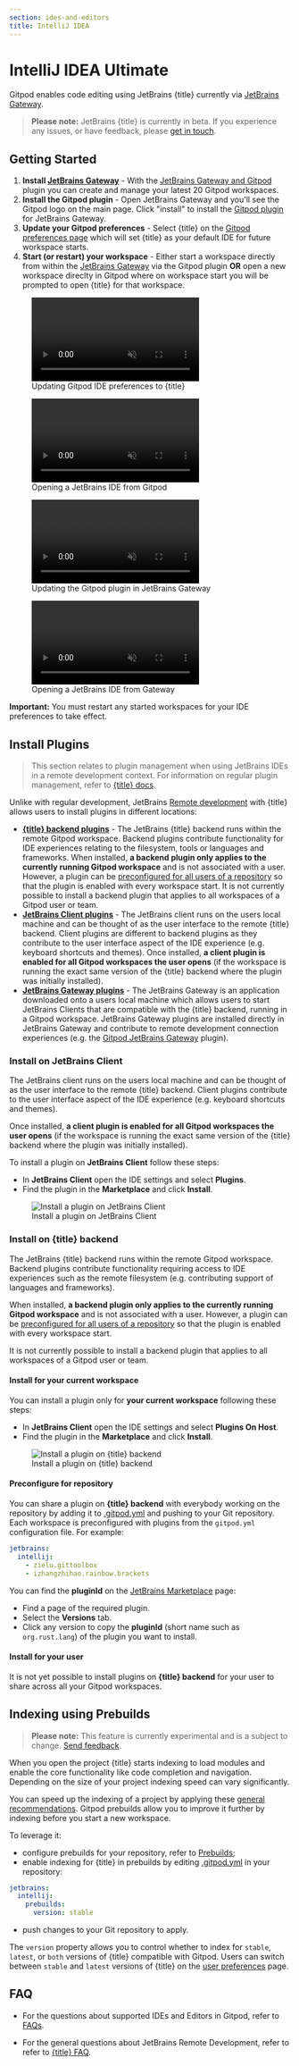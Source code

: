 ```yaml
---
section: ides-and-editors
title: IntelliJ IDEA
---
```


<!--
  This document is auto generated from generators/ide/jb-product.md
  Edit this file instead and run `yarn generate:jb`to apply.
-->

<script context="module">
  export const prerender = true;
</script>

# IntelliJ IDEA Ultimate

Gitpod enables code editing using JetBrains {title} currently via [JetBrains Gateway](jetbrains-gateway).

> **Please note:** JetBrains {title} is currently in beta. If you experience any issues, or have feedback, please [get in touch](/contact/support).

## Getting Started

1. **Install [JetBrains Gateway](https://www.jetbrains.com/help/idea/remote-development-a.html#gateway)** - With the [JetBrains Gateway and Gitpod](jetbrains-gateway) plugin you can create and manage your latest 20 Gitpod workspaces.
2. **Install the Gitpod plugin** - Open JetBrains Gateway and you'll see the Gitpod logo on the main page. Click "install" to install the [Gitpod plugin](https://plugins.jetbrains.com/plugin/18438-gitpod-gateway) for JetBrains Gateway.
3. **Update your Gitpod preferences** - Select {title} on the [Gitpod preferences page](https://gitpod.io/preferences) which will set {title} as your default IDE for future workspace starts.
4. **Start (or restart) your workspace** - Either start a workspace directly from within the [JetBrains Gateway](jetbrains-gateway) via the Gitpod plugin **OR** open a new workspace direclty in Gitpod where on workspace start you will be prompted to open {title} for that workspace.

<figure>
<video playsinline autoplay no-controls loop muted class="shadow-medium w-full rounded-xl max-w-3xl mt-x-small" alt="Updating Gitpod IDE preferences to {title}" src="/images/editors/select-jetbrains-ide.mp4"></video>
    <figcaption>Updating Gitpod IDE preferences to {title}</figcaption>
</figure>

<figure>
<video playsinline autoplay no-controls loop muted class="shadow-medium w-full rounded-xl max-w-3xl mt-x-small" alt="Opening a JetBrains IDE from Gitpod" src="/images/editors/opening-the-thin-jetbrains-client.mp4"></video>
    <figcaption>Opening a JetBrains IDE from Gitpod</figcaption>
</figure>

<figure>
<video playsinline autoplay no-controls loop muted  class="shadow-medium w-full rounded-xl max-w-3xl mt-x-small" alt="Updating the Gitpod plugin in JetBrains Gateway" src="/images/editors/update-jetbrains-gateway-settings.mp4"></video>
    <figcaption>Updating the Gitpod plugin in JetBrains Gateway</figcaption>
</figure>

<figure>
<video playsinline autoplay no-controls loop muted class="shadow-medium w-full rounded-xl max-w-3xl mt-x-small" alt="Opening a JetBrains IDE from Gateway" src="/images/editors/open-from-jetbrains-gateway.mp4"></video>
    <figcaption>Opening a JetBrains IDE from Gateway</figcaption>
</figure>

**Important:** You must restart any started workspaces for your IDE preferences to take effect.

## Install Plugins

> This section relates to plugin management when using JetBrains IDEs in a remote development context. For information on regular plugin management, refer to <a href="https://www.jetbrains.com/help/idea/managing-plugins.html" target="_blank">{title} docs</a>.

Unlike with regular development, JetBrains [Remote development](https://www.jetbrains.com/help/idea/remote-development-overview.html#defs) with {title} allows users to install plugins in different locations:

- [**{title} backend plugins**](#install-on-title-backend) - The JetBrains {title} backend runs within the remote Gitpod workspace. Backend plugins contribute functionality for IDE experiences relating to the filesystem, tools or languages and frameworks. When installed, **a backend plugin only applies to the currently running Gitpod workspace** and is not associated with a user. However, a plugin can be [preconfigured for all users of a repository](#preconfigure-for-repository) so that the plugin is enabled with every workspace start. It is not currently possible to install a backend plugin that applies to all workspaces of a Gitpod user or team.
- [**JetBrains Client plugins**](#install-on-jetbrains-client) - The JetBrains client runs on the users local machine and can be thought of as the user interface to the remote {title} backend. Client plugins are different to backend plugins as they contribute to the user interface aspect of the IDE experience (e.g. keyboard shortcuts and themes). Once installed, **a client plugin is enabled for all Gitpod workspaces the user opens** (if the workspace is running the exact same version of the {title} backend where the plugin was initially installed).
- [**JetBrains Gateway plugins**](/docs/ides-and-editors/jetbrains-gateway#getting-started) - The JetBrains Gateway is an application downloaded onto a users local machine which allows users to start JetBrains Clients that are compatible with the {title} backend, running in a Gitpod workspace. JetBrains Gateway plugins are installed directly in JetBrains Gateway and contribute to remote development connection experiences (e.g. the [Gitpod JetBrains Gateway](https://plugins.jetbrains.com/plugin/18438-gitpod-gateway) plugin).

### Install on JetBrains Client

The JetBrains client runs on the users local machine and can be thought of as the user interface to the remote {title} backend. Client plugins contribute to the user interface aspect of the IDE experience (e.g. keyboard shortcuts and themes).

Once installed, **a client plugin is enabled for all Gitpod workspaces the user opens** (if the workspace is running the exact same version of the {title} backend where the plugin was initially installed).

To install a plugin on **JetBrains Client** follow these steps:

- In **JetBrains Client** open the IDE settings and select **Plugins**.
- Find the plugin in the **Marketplace** and click **Install**.

<figure>
<img class="shadow-medium w-full rounded-xl max-w-3xl mt-x-small" alt="Install a plugin on JetBrains Client" src="/images/editors/install-local-jb-plugin.png">
    <figcaption>Install a plugin on JetBrains Client</figcaption>
</figure>

### Install on {title} backend

The JetBrains {title} backend runs within the remote Gitpod workspace. Backend plugins contribute functionality requiring access to IDE experiences such as the remote filesystem (e.g. contributing support of languages and frameworks).

When installed, **a backend plugin only applies to the currently running Gitpod workspace** and is not associated with a user. However, a plugin can be [preconfigured for all users of a repository](#preconfigure-for-repository) so that the plugin is enabled with every workspace start.

It is not currently possible to install a backend plugin that applies to all workspaces of a Gitpod user or team.

#### Install for your current workspace

You can install a plugin only for **your current workspace** following these steps:

- In **JetBrains Client** open the IDE settings and select **Plugins On Host**.
- Find the plugin in the **Marketplace** and click **Install**.

<figure>
<img class="shadow-medium w-full rounded-xl max-w-3xl mt-x-small" alt="Install a plugin on {title} backend" src="/images/editors/install-remote-jb-plugin.png">
    <figcaption>Install a plugin on {title} backend</figcaption>
</figure>

#### Preconfigure for repository

You can share a plugin on **{title} backend** with everybody working on the repository by adding it to [.gitpod.yml](/docs/config-gitpod-file) and pushing to your Git repository.
Each workspace is preconfigured with plugins from the `gitpod.yml` configuration file. For example:

```yaml
jetbrains:
  intellij:
    - zielu.gittoolbox
    - izhangzhihao.rainbow.brackets
```

You can find the **pluginId** on the [JetBrains Marketplace](https://plugins.jetbrains.com) page:

- Find a page of the required plugin.
- Select the **Versions** tab.
- Click any version to copy the **pluginId** (short name such as `org.rust.lang`) of the plugin you want to install.

#### Install for your user

It is not yet possible to install plugins on **{title} backend** for your user to share across all your Gitpod workspaces.

## Indexing using Prebuilds

> **Please note:** This feature is currently experimental and is a subject to change. [Send feedback](https://github.com/gitpod-io/gitpod/issues/6740).

When you open the project {title} starts indexing to load modules and
enable the core functionality like code completion and navigation.
Depending on the size of your project indexing speed can vary significantly.

You can speed up the indexing of a project by applying these [general recommendations](https://www.jetbrains.com/help/go/indexing.html).
Gitpod prebuilds allow you to improve it further by indexing before you start a new workspace.

To leverage it:

- configure prebuilds for your repository, refer to [Prebuilds](/docs/prebuilds);
- enable indexing for {title} in prebuilds by editing [.gitpod.yml](/docs/config-gitpod-file) in your repository:

```yaml
jetbrains:
  intellij:
    prebuilds:
      version: stable
```

- push changes to your Git repository to apply.

The `version` property allows you to control whether to index for `stable`, `latest`, or `both` versions of {title} compatible with Gitpod.
Users can switch between `stable` and `latest` versions of {title} on the [user preferences](https://gitpod.io/preferences) page.

## FAQ

- For the questions about supported IDEs and Editors in Gitpod, refer to [FAQs](/docs/ides-and-editors/faqs).

- For the general questions about JetBrains Remote Development, refer to refer to <a href="https://www.jetbrains.com/help/idea/faq-about-remote-development.html" target="_blank">{title} FAQ</a>.
